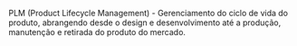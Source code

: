 PLM (Product Lifecycle Management) - Gerenciamento do ciclo de vida do produto, abrangendo desde o design e desenvolvimento até a produção, manutenção e retirada do produto do mercado.